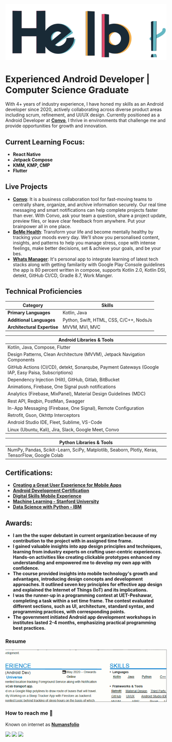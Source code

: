 ![**Hello there**](https://github.com/iNuman/GitHubStats/blob/master/hello.gif "Header")

# Experienced Android Developer | Computer Science Graduate

With 4+ years of industry experience, I have honed my skills as an Android developer since 2020, actively collaborating across diverse product areas including scrum, refinement, and UI/UX design. Currently positioned as a Android Developer at **[Convo](https://www.convo.com)**, I thrive in environments that challenge me and provide opportunities for growth and innovation.

## Current Learning Focus:
- **React Native**
- **Jetpack Compose**
- **KMM, KMP, CMP**
- **Flutter**

## Live Projects

- **[Convo](https://play.google.com/store/apps/details?id=com.convo.android&pcampaignid=web_share)**: It is a business collaboration tool for fast-moving teams to centrally share, organize, and archive information securely. Our real time messaging and smart notifications can help complete projects faster than ever. With Convo, ask your team a question, share a project update, preview files, or leave clear feedback from anywhere. Put your brainpower all in one place.
- **[BeMe Health](https://play.google.com/store/apps/details?id=com.bememultiplatform.android&pcampaignid=web_share)**: Transform your life and become mentally healthy by tracking your moods every day. We’ll show you personalised content, insights, and patterns to help you manage stress, cope with intense feelings, make better decisions, set & achieve your goals, and be your bes.
- **[Whats Manager](https://play.google.com/store/apps/details?id=com.numan.whatsstatussaverapp)**: It's personal app to integrate learning of latest tech stacks along with getting familarity with Google Play Console guidelines the app is 80 percent written in compose, supports Kotlin 2.0, Kotlin DSl, detekt, GitHub CI/CD, Gradle 8.7, Work Manger.


## Technical Proficiencies

| Category                 | Skills                                                                                                       |
|--------------------------|--------------------------------------------------------------------------------------------------------------|
| **Primary Languages**    | Kotlin, Java                                                                                                 |
| **Additional Languages** | Python, Swift, HTML, CSS, C/C++, NodsJs                                                                      |
| **Architectural Expertise** | MVVM, MVI, MVC                                                                                            |


| **Android Libraries & Tools**                                                                                                           |
|-----------------------------------------------------------------------------------------------------------------------------------------|
| Kotlin, Java, Compose, Flutter                                                                                                          |
| Design Patterns, Clean Architecture (MVVM), Jetpack Navigation Components                                                               |
| GitHub Actions (CI/CD), detekt, Sonarqube, Payment Gateways (Google IAP, Easy Paisa, Subscriptions)                                     |
| Dependency Injection (Hilt), GitHub, Gitlab, BitBucket                                                                                  |
| Animations, Firebase, One Signal push notifications                                                                                     |
| Analytics (Firebase, MixPanel), Material Design Guidelines (MDC)                                                                        |
| Rest API, Reqbin, PostMan, Swagger                                                                                                      |
| In-App Messaging (Firebase, One Signal), Remote Configuration                                                                           |
| Retrofit, Gson, Okhttp Interceptors                                                                                                     |
| Android Studio IDE, Fleet, Sublime, VS-Code                                                                                             |
| Linux (Ubuntu, Kali), Jira, Slack, Google Meet, Convo                                                                                   |


| **Python Libraries & Tools**                                                                                                            |
|-----------------------------------------------------------------------------------------------------------------------------------------|
| NumPy, Pandas, Scikit-Learn, SciPy, Matplotlib, Seaborn, Plotly, Keras, TensorFlow, Google Colab                                        |

## Certifications:
- **[Creating a Great User Experience for Mobile Apps](https://www.futurelearn.com/certificates/s1bkwnc)**
- **[Android Development Certification](https://drive.google.com/file/d/1qz5pSGEuwODNzAri3hvRzU-NBV-a9dwQ/view?usp=sharing)**
- **[Digital Skills Mobile Experience](https://www.futurelearn.com/certificates/pj295qs)**
- **[Machine Learning - Stanford University](https://www.coursera.org/learn/machine-learning)**
- **[Data Science with Python - IBM](https://www.coursera.org/professional-certificates/ibm-data-science)**

## Awards:
- **I am the the super debutant in current organization because of my contribution to the project with in assigned time frame.**
- **I gained valuable insights into app design principles and techniques, learning from industry experts on crafting user-centric experiences. Hands-on activities like creating clickable prototypes enhanced my understanding and empowered me to develop my own app with confidence.**
- **The course provided insights into mobile technology's growth and advantages, introducing design concepts and development approaches. It outlined seven key principles for effective app design and explained the Internet of Things (IoT) and its implications.**
- **I was the runner-up in a programming contest at UET-Peshawar, completing a task within a set time frame. The contest evaluated different sections, such as UI, architecture, standard syntax, and programming practices, with corresponding points.**
- **The government initiated Android app development workshops in institutes lasted 2-4 months, emphasizing practical programming best practices.**

### Resume
[![**Resume**](https://github.com/iNuman/GitHubStats/blob/master/Resume.gif)](https://registry.jsonresume.org/iNuman?theme=kendall)

<!--[![**Resume**](https://github.com/iNuman/GitHubStats/blob/master/Resume.gif)]([https://drive.google.com/file/d/1TbJPPSRU12RZwwsD_pGJDUm-wwDEMW6W/view?usp=sharing](https://drive.google.com/file/d/1AxU7LbZ6Ari8-JTqbQYxWY248XE-xMar/view))-->
<!--[![**Resume**](https://github.com/iNuman/GitHubStats/blob/master/Resume.gif)](https://drive.google.com/file/d/1TbJPPSRU12RZwwsD_pGJDUm-wwDEMW6W/view?usp=sharing)-->


### How to reach me 📱
Known on internet as [**Numansfolio**](https://www.numansfolio.ml/) 

[<img target="_blank" src="https://img.icons8.com/cotton/64/000000/whatsapp--v4.png"/>](https://wa.me/923127746663) [<img target="_blank" src="https://img.icons8.com/doodle/64/000000/skype--v1.png"/>](https://join.skype.com/invite/UUZ8rtYW9Z0l) [<img target="_blank" src="https://img.icons8.com/doodle/64/000000/linkedin-circled.png"/>](https://www.linkedin.com/in/-inuman/)



